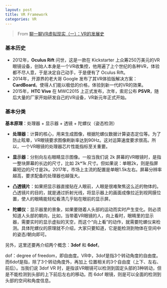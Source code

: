 ```yaml
---
layout: post
title: VR Framework
categories: VR
---
```


> From [聊一聊VR虚拟现实（一）：VR的发展史](https://www.zhihu.com/column/deerhunt)

### 基本历史

- 2012年，**Oculus Rift** 问世，这是一款在 Kickstarter 上众筹250万美元的VR眼镜设备，创始人本身是一个VR收集控，他用遍了上个世纪的各种VR，体验都不尽人意，于是决定自己动手，于是便有了 Oculus Rift。
- 2014年，开源界的老大哥 Google 发布了其VR体验版解决方案：**CardBoard**。使得人们能以极低的价格，体验到新一代的VR的效果。
- 2015年，**HTC Vive** 在 MWC2015 上正式发布，次年，索尼公布 **PSVR**，随后大量的厂家开始研发自己的VR设备，VR新元年正式开始。

### 基本分类

**基本原理**：处理器 + 显示器 + 透镜 + 陀螺仪（姿态检测）

- **处理器**：计算的核心，用来生成图像，根据陀螺仪数据计算姿态定位等。为了防止眩晕，VR眼镜要求图像刷新率达到90Hz。这对运算速度要求很高。所以，一个VR眼镜的处理器芯片性能指标至关重要。

- **显示器**：分别向左右眼睛显示图像。一般当我们说 2k 屏幕的VR眼镜时，是指一整块屏幕的长边的尺寸，比如 2k*1k 尺寸。但如果说：单眼2k，则是指屏幕短边的尺寸是2k。2017年，市场上主流的配置是单眼1.5k左右。屏幕分辨率越高，要求配备的处理器也越强大。

- **凸透镜片**：如果把显示器直接贴在人眼前，人眼是很难聚焦这么近的物体的。凸透镜片的目的，就是通过折射光线，将显示器上的画面成像拉近到视网膜位置，使人的眼睛能轻松看清几乎贴在眼前的显示屏。

- **陀螺仪**：显示器里的景象，如果要随着人头部的运动而实时产生变化。则必须知道人头部的朝向，比如，当带着VR眼镜的人，向上看时，眼睛里的显示器，需要实时的显示虚拟的天空，而这个“向上看”的动作，就需要陀螺仪来检测。具体陀螺仪的原理就不介绍，大家只要知道，它是能检测到物体在空间中的姿态/朝向即可。

另外，这里还要再介绍两个概念：**3dof** 和 **6dof**。

dof：degree of freedom，即自由度。VR中，3dof是指3个转动角度的自由度。而6dof是指，除了3个转动角度外，再加上 位置相关的3个自由度（上下、左右、前后）。当我们说 3dof VR 时，是指该VR眼镜可以检测到固定头部的3种转动，但是不能检测到头部的上下前后左右的移动。而 6dof 眼镜，则是可以全面的检测到头部的空间和角度信息。
